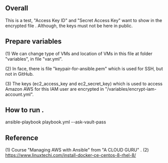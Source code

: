 ## Overall
This is a test,  "Access Key ID" and "Secret Access Key" want to show in the encrypted file . Although, the keys must not be here in public.


## Prepare variables
(1) We can change type of VMs and location of VMs in this file at folder "variables", in file "var.yml". 

(2) In face, there is file "keypair-for-ansible.pem" which is used for SSH, but not in GitHub.

(3) The keys (ec2_access_key and ec2_secret_key) which is used to access Amazon AWS for this IAM user are encrypted in "/variables/encrypt-iam-account.yml".

## How to run .
ansible-playbook playbook.yml --ask-vault-pass


## Reference
(1) Course "Managing AWS with Ansible" from "A CLOUD GURU" .
(2) https://www.linuxtechi.com/install-docker-ce-centos-8-rhel-8/
